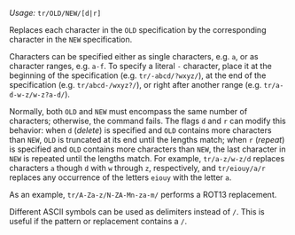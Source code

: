*Usage:* `tr/OLD/NEW/[d|r]`

Replaces each character in the `OLD` specification by the corresponding character in the `NEW` specification.

Characters can be specified either as single characters, e.g. `a`, or as character ranges, e.g. `a-f`. To specify a literal `-` character, place it at the beginning of the specification (e.g. `tr/-abcd/?wxyz/`), at the end of the specification (e.g. `tr/abcd-/wxyz?/`), or right after another range (e.g. `tr/a-d-w-z/w-z?a-d/`).

Normally, both `OLD` and `NEW` must encompass the same number of characters; otherwise, the command fails. The flags `d` and `r` can modify this behavior: when `d` (_delete_) is specified and `OLD` contains more characters than `NEW`, `OLD` is truncated at its end until the lengths match; when `r` (_repeat_) is specified and `OLD` contains more characters than `NEW`, the last character in `NEW` is repeated until the lengths match. For example, `tr/a-z/w-z/d` replaces characters `a` though `d` with `w` through `z`, respectively, and `tr/eiouy/a/r` replaces any occurrence of the letters `eiouy` with the letter `a`.

As an example, `tr/A-Za-z/N-ZA-Mn-za-m/` performs a ROT13 replacement.

Different ASCII symbols can be used as delimiters instead of `/`. This is useful if the pattern or replacement contains a `/`.
